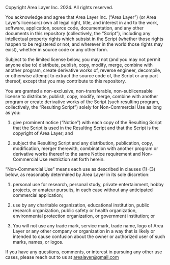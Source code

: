 Copyright Area Layer Inc. 2024. All rights reserved.

You acknowledge and agree that Area Layer Inc. (“Area Layer”) (or Area Layer’s licensors) own all legal right, title, and interest in and to the work, software, application, source code, documentation, and any other documents in this repository (collectively, the “Script”), including any intellectual property rights which subsist in the Script (whether those rights happen to be registered or not, and wherever in the world those rights may exist), whether in source code or any other form.

Subject to the limited license below, you may not (and you may not permit anyone else to) distribute, publish, copy, modify, merge, combine with another program, create derivative works of, reverse engineer, decompile, or otherwise attempt to extract the source code of, the Script or any part thereof, except that you may contribute to this repository.

You are granted a non-exclusive, non-transferable, non-sublicensable license to distribute, publish, copy, modify, merge, combine with another program or create derivative works of the Script (such resulting program, collectively, the “Resulting Script”) solely for Non-Commercial Use as long as you:

1. give prominent notice (“Notice”) with each copy of the Resulting Script that the Script is used in the Resulting Script and that the Script is the copyright of Area Layer; and

2. subject the Resulting Script and any distribution, publication, copy, modification, merger therewith, combination with another program or derivative works thereof to the same Notice requirement and Non-Commercial Use restriction set forth herein.


“Non-Commercial Use” means each use as described in clauses (1)-(3) below, as reasonably determined by Area Layer in its sole discretion:

1. personal use for research, personal study, private entertainment, hobby projects, or amateur pursuits, in each case without any anticipated commercial application;

2. use by any charitable organization, educational institution, public research organization, public safety or health organization, environmental protection organization, or government institution; or

3. You will not use any trade mark, service mark, trade name, logo of Area Layer or any other company or organization in a way that is likely or intended to cause confusion about the owner or authorized user of such marks, names, or logos.

If you have any questions, comments, or interest in pursuing any other use cases, please reach out to us at arealayer@gmail.com
